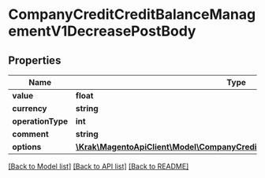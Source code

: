 # CompanyCreditCreditBalanceManagementV1DecreasePostBody

## Properties
Name | Type | Description | Notes
------------ | ------------- | ------------- | -------------
**value** | **float** |  | 
**currency** | **string** |  | 
**operationType** | **int** |  | 
**comment** | **string** | [optional] | [optional] 
**options** | [**\Krak\MagentoApiClient\Model\CompanyCreditDataCreditBalanceOptionsInterface**](CompanyCreditDataCreditBalanceOptionsInterface.md) |  | [optional] 

[[Back to Model list]](../README.md#documentation-for-models) [[Back to API list]](../README.md#documentation-for-api-endpoints) [[Back to README]](../README.md)


